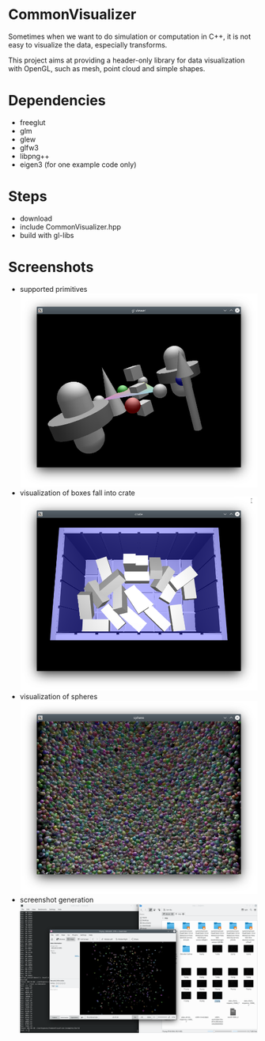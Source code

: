 # CommonVisualizer

Sometimes when we want to do simulation or computation in C++, it is not easy to visualize the data, especially transforms.

This project aims at providing a header-only library for data visualization with OpenGL, such as mesh, point cloud and simple shapes.

# Dependencies

- freeglut
- glm
- glew
- glfw3
- libpng++
- eigen3 (for one example code only)

# Steps

- download
- include CommonVisualizer.hpp
- build with gl-libs

# Screenshots

- supported primitives
![primitives](https://github.com/t-lou/CommonVisualizer/blob/master/examples/screenshots/test_all.png)
- visualization of boxes fall into crate
![primitives](https://github.com/t-lou/CommonVisualizer/blob/master/examples/screenshots/test_bullet_crate.png)
- visualization of spheres
![primitives](https://github.com/t-lou/CommonVisualizer/blob/master/examples/screenshots/test_spheres.png)
- screenshot generation
![primitives](https://github.com/t-lou/CommonVisualizer/blob/master/examples/screenshots/test_screensaver.png)